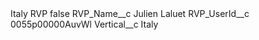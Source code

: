 <?xml version="1.0" encoding="UTF-8"?>
<CustomMetadata xmlns="http://soap.sforce.com/2006/04/metadata" xmlns:xsi="http://www.w3.org/2001/XMLSchema-instance" xmlns:xsd="http://www.w3.org/2001/XMLSchema">
    <label>Italy RVP</label>
    <protected>false</protected>
    <values>
        <field>RVP_Name__c</field>
        <value xsi:type="xsd:string">Julien Laluet</value>
    </values>
    <values>
        <field>RVP_UserId__c</field>
        <value xsi:type="xsd:string">0055p00000AuvWl</value>
    </values>
    <values>
        <field>Vertical__c</field>
        <value xsi:type="xsd:string">Italy</value>
    </values>
</CustomMetadata>
